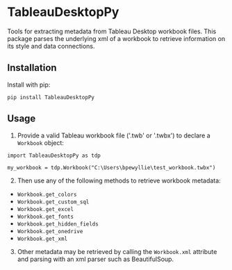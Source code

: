 # TableauDesktopPy
 Tools for extracting metadata from Tableau Desktop workbook files. This package parses the underlying xml of a workbook to retrieve information on its style and data connections.

 ## Installation

 Install with pip:

 ```pip install TableauDesktopPy```

 ## Usage

 1. Provide a valid Tableau workbook file ('.twb' or '.twbx') to declare a `Workbook` object:

 ```
import TableauDesktopPy as tdp

my_workbook = tdp.Workbook("C:\Users\bpewyllie\test_workbook.twbx")
 ```

 2. Then use any of the following methods to retrieve workbook metadata:

 * `Workbook.get_colors`
 * `Workbook.get_custom_sql`
 * `Workbook.get_excel`
 * `Workbook.get_fonts`
 * `Workbook.get_hidden_fields`
 * `Workbook.get_onedrive`
 * `Workbook.get_xml`

 3. Other metadata may be retrieved by calling the `Workbook.xml` attribute and parsing with an xml parser such as BeautifulSoup.


